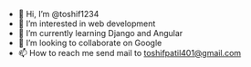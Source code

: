 - 👋 Hi, I’m @toshif1234
- 👀 I’m interested in web development
- 🌱 I’m currently learning  Django and Angular
- 💞️ I’m looking to collaborate on Google
- 📫 How to reach me send mail to toshifpatil401@gmail.com

<!---
toshif1234/toshif1234 is a ✨ special ✨ repository because its `README.md` (this file) appears on your GitHub profile.
You can click the Preview link to take a look at your changes.
--->
